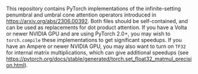 This repository contains PyTorch implementations of the infinite-setting penumbral and umbral cone attention operators introduced in <https://arxiv.org/abs/2306.00392>.
Both files should be self-contained, and can be used as replacements for dot product attention.
If you have a Volta or newer NVIDIA GPU and are using PyTorch 2.0+, you may wish to `torch.compile` these implementations to get significant speedups.
If you have an Ampere or newer NVIDIA GPU, you may also want to turn on `TF32` for internal matrix multiplications, which can give additional speedups (see <https://pytorch.org/docs/stable/generated/torch.set_float32_matmul_precision.html>).